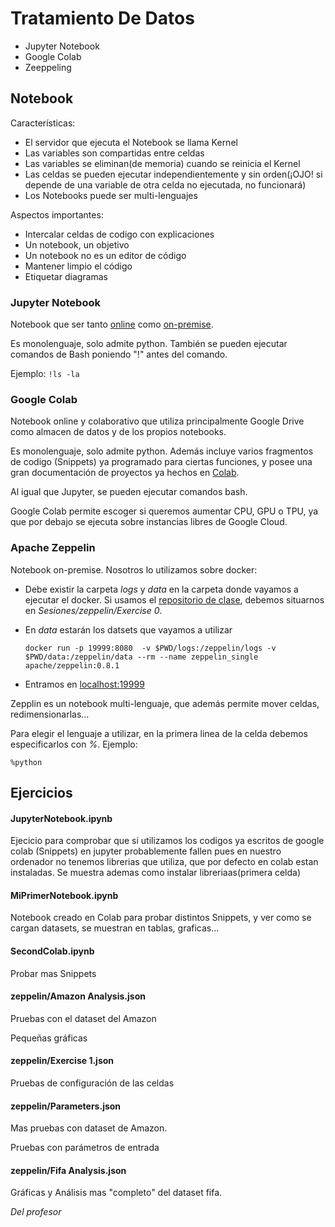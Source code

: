 # Tratamiento De Datos

- Jupyter Notebook
- Google Colab
- Zeeppeling

## Notebook

Características:

- El servidor que ejecuta el Notebook se llama Kernel
- Las variables son compartidas entre celdas
- Las variables se eliminan(de memoria) cuando se reinicia el Kernel
- Las celdas se pueden ejecutar independientemente y sin orden(¡OJO! si depende de una variable de otra celda no ejecutada, no funcionará)
- Los Notebooks puede ser multi-lenguajes



Aspectos importantes:

- Intercalar celdas de codigo con explicaciones
- Un notebook, un objetivo
- Un notebook no es un editor de código
- Mantener limpio el código
- Etiquetar diagramas

### Jupyter Notebook

Notebook que ser tanto [online](https://jupyter.org/try) como [on-premise](https://www.anaconda.com/). 

Es monolenguaje, solo admite python. También se pueden ejecutar comandos de Bash poniendo "!" antes del comando. 

Ejemplo:  `!ls -la`



### Google Colab

Notebook online y colaborativo que utiliza principalmente Google Drive como almacen de datos y de los propios notebooks.

Es monolenguaje, solo admite python. Además incluye varios fragmentos de codigo (Snippets) ya programado para ciertas funciones, y posee una gran documentación de proyectos ya hechos en [Colab](https://colab.research.google.com/).

Al igual que Jupyter, se pueden ejecutar comandos bash.

Google Colab permite escoger si queremos aumentar CPU, GPU o TPU, ya que por debajo se ejecuta sobre instancias libres de Google Cloud.



### Apache Zeppelin

Notebook on-premise. Nosotros lo utilizamos sobre docker:

- Debe existir la carpeta *logs* y *data* en la carpeta donde vayamos a ejecutar el docker. Si usamos el [repositorio de clase](https://github.com/a10pepo/edem2021/), debemos situarnos en *Sesiones/zeppelin/Exercise 0*.

- En *data* estarán los datsets que vayamos a utilizar

  `docker run -p 19999:8080  -v $PWD/logs:/zeppelin/logs -v $PWD/data:/zeppelin/data --rm --name zeppelin_single apache/zeppelin:0.8.1`

- Entramos en [localhost:19999](localhost:19999)

Zepplin es un notebook multi-lenguaje, que además permite mover celdas, redimensionarlas...

Para elegir el lenguaje a utilizar, en la primera linea de la celda debemos especificarlos con *%*. Ejemplo:

`%python`



## Ejercicios

#### JupyterNotebook.ipynb

Ejecicio para comprobar que si utilizamos los codigos ya escritos de google colab (Snippets) en jupyter probablemente fallen pues en nuestro ordenador no tenemos librerias que utiliza, que por defecto en colab estan instaladas. Se muestra ademas como instalar libreriaas(primera celda)



#### MiPrimerNotebook.ipynb

Notebook creado en Colab para probar distintos Snippets, y ver como se cargan datasets, se muestran en tablas, graficas...



#### SecondColab.ipynb

Probar mas Snippets



#### zeppelin/Amazon Analysis.json

Pruebas con el dataset del Amazon

Pequeñas gráficas



#### zeppelin/Exercise 1.json

Pruebas de configuración de las celdas



#### zeppelin/Parameters.json

Mas pruebas con dataset de Amazon.

Pruebas con parámetros de entrada



#### zeppelin/Fifa Analysis.json

Gráficas y Análisis mas "completo" del dataset fifa.

*Del profesor*